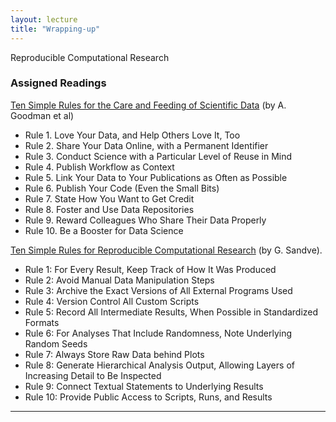 ```yaml
---
layout: lecture
title: "Wrapping-up"
---
```


<p class="message">
  Reproducible Computational Research
</p>


### Assigned Readings


<a href="http://journals.plos.org/ploscompbiol/article?id=10.1371/journal.pcbi.1003542" target="_blank"><i class="fa fa-newspaper-o" aria-hidden="true"></i> Ten Simple Rules for the Care and Feeding of Scientific Data</a> (by A. Goodman et al)

- Rule 1. Love Your Data, and Help Others Love It, Too
- Rule 2. Share Your Data Online, with a Permanent Identifier
- Rule 3. Conduct Science with a Particular Level of Reuse in Mind
- Rule 4. Publish Workflow as Context
- Rule 5. Link Your Data to Your Publications as Often as Possible
- Rule 6. Publish Your Code (Even the Small Bits)
- Rule 7. State How You Want to Get Credit
- Rule 8. Foster and Use Data Repositories
- Rule 9. Reward Colleagues Who Share Their Data Properly
- Rule 10. Be a Booster for Data Science



<a href="http://journals.plos.org/ploscompbiol/article?id=10.1371/journal.pcbi.1003285" target="_blank">Ten Simple Rules for Reproducible Computational Research</a> (by G. Sandve).

- Rule 1: For Every Result, Keep Track of How It Was Produced
- Rule 2: Avoid Manual Data Manipulation Steps
- Rule 3: Archive the Exact Versions of All External Programs Used
- Rule 4: Version Control All Custom Scripts
- Rule 5: Record All Intermediate Results, When Possible in Standardized Formats
- Rule 6: For Analyses That Include Randomness, Note Underlying Random Seeds
- Rule 7: Always Store Raw Data behind Plots
- Rule 8: Generate Hierarchical Analysis Output, Allowing Layers of Increasing Detail to Be Inspected
- Rule 9: Connect Textual Statements to Underlying Results
- Rule 10: Provide Public Access to Scripts, Runs, and Results



-----

